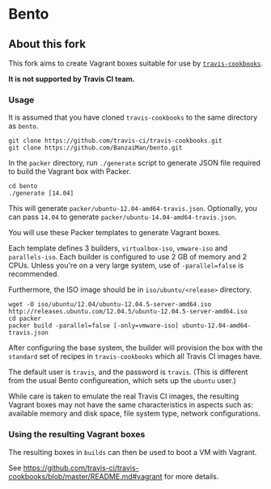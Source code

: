 # Bento

## About this fork

This fork aims to create Vagrant boxes suitable for use by
[`travis-cookbooks`](https://github.com/travis-ci/travis-cookbooks).

**It is not supported by Travis CI team.**

### Usage

It is assumed that you have cloned `travis-cookbooks` to the same directory
as `bento`.

```
git clone https://github.com/travis-ci/travis-cookbooks.git
git clone https://github.com/BanzaiMan/bento.git
```

In the `packer` directory, run `./generate` script to generate JSON file
required to build the Vagrant box with Packer.

```
cd bento
./generate [14.04]
```

This will generate `packer/ubuntu-12.04-amd64-travis.json`.
Optionally, you can pass `14.04` to generate `packer/ubuntu-14.04-amd64-travis.json`.

You will use these Packer templates to generate Vagrant boxes.

Each template defines 3 builders, `virtualbox-iso`, `vmware-iso` and
`parallels-iso`.
Each builder is configured to use 2 GB of memory and 2 CPUs.
Unless you're on a very large system, use of `-parallel=false`
is recommended.

Furthermore, the ISO image should be in `iso/ubuntu/<release>` directory.

```
wget -O iso/ubuntu/12.04/ubuntu-12.04.5-server-amd64.iso http://releases.ubuntu.com/12.04.5/ubuntu-12.04.5-server-amd64.iso
cd packer
packer build -parallel=false [-only=vmware-iso] ubuntu-12.04-amd64-travis.json
```

After configuring the base system, the builder will provision
the box with the `standard` set of recipes in `travis-cookbooks`
which all Travis CI images have.

The default user is `travis`, and the password is `travis`.
(This is different from the usual Bento configureation, which
sets up the `ubuntu` user.)

While care is taken to emulate the real Travis CI images, the resulting
Vagrant boxes may not have the same characteristics in aspects such as:
available memory and disk space, file system type,
network configurations.

### Using the resulting Vagrant boxes

The resulting boxes in `builds` can then be used to boot a VM with
Vagrant.

See https://github.com/travis-ci/travis-cookbooks/blob/master/README.md#vagrant
for more details.